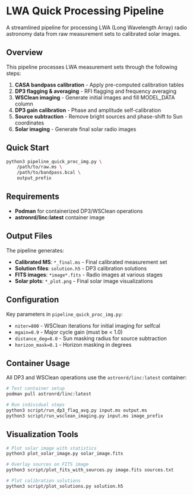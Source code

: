 # LWA Quick Processing Pipeline

A streamlined pipeline for processing LWA (Long Wavelength Array) radio astronomy data from raw measurement sets to calibrated solar images.

## Overview

This pipeline processes LWA measurement sets through the following steps:
1. **CASA bandpass calibration** - Apply pre-computed calibration tables
2. **DP3 flagging & averaging** - RFI flagging and frequency averaging  
3. **WSClean imaging** - Generate initial images and fill MODEL_DATA column
4. **DP3 gain calibration** - Phase and amplitude self-calibration
5. **Source subtraction** - Remove bright sources and phase-shift to Sun coordinates
6. **Solar imaging** - Generate final solar radio images

## Quick Start

```bash
python3 pipeline_quick_proc_img.py \
    /path/to/raw.ms \
    /path/to/bandpass.bcal \
    output_prefix
```

## Requirements

- **Podman** for containerized DP3/WSClean operations
- **astronrd/linc:latest** container image


## Output Files

The pipeline generates:
- **Calibrated MS**: `*_final.ms` - Final calibrated measurement set
- **Solution files**: `solution.h5` - DP3 calibration solutions  
- **FITS images**: `*image*.fits` - Radio images at various stages
- **Solar plots**: `*_plot.png` - Final solar image visualizations

## Configuration

Key parameters in `pipeline_quick_proc_img.py`:
- `niter=800` - WSClean iterations for initial imaging for selfcal
- `mgain=0.9` - Major cycle gain (must be < 1.0)
- `distance_deg=8.0` - Sun masking radius for source subtraction
- `horizon_mask=0.1` - Horizon masking in degrees

## Container Usage

All DP3 and WSClean operations use the `astronrd/linc:latest` container:

```bash
# Test container setup
podman pull astronrd/linc:latest

# Run individual steps
python3 script/run_dp3_flag_avg.py input.ms output.ms
python3 script/run_wsclean_imaging.py input.ms image_prefix
```

## Visualization Tools

```bash
# Plot solar image with statistics
python3 plot_solar_image.py solar_image.fits

# Overlay sources on FITS image  
python3 script/plot_fits_with_sources.py image.fits sources.txt

# Plot calibration solutions
python3 script/plot_solutions.py solution.h5
```
